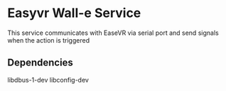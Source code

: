 
Easyvr Wall-e Service
===

This service communicates with EaseVR via serial port and send signals when the action is triggered


Dependencies
---

libdbus-1-dev
libconfig-dev
